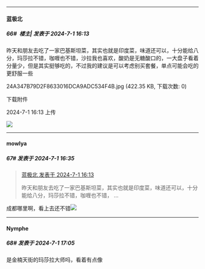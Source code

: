 ﻿
*****

####  蓝极北  
##### 66#         楼主| 发表于 2024-7-1 16:13

昨天和朋友去吃了一家巴基斯坦菜，其实也就是印度菜，味道还可以，十分能给八分，玛莎拉不错，咖喱也不错，沙拉我也喜欢，酸奶是无糖酸口的，一大盘子看着分量少，但是其实挺够吃的，不过我的建议是可以考虑别买套餐，单点可能会吃的更舒服一些

24A347B79D2F8633016DCA9ADC534F4B.jpg
(422.35 KB, 下载次数: 0)

下载附件

2024-7-1 16:13 上传

<img src="https://img.saraba1st.com/forum/202407/01/161338oldoxa755k47ddr5.jpg" referrerpolicy="no-referrer">


*****

####  mowlya  
##### 67#       发表于 2024-7-1 16:35

<blockquote><a href="httphttps://bbs.saraba1st.com/2b/forum.php?mod=redirect&amp;goto=findpost&amp;pid=65446582&amp;ptid=2187445" target="_blank">蓝极北 发表于 2024-7-1 16:13</a>

昨天和朋友去吃了一家巴基斯坦菜，其实也就是印度菜，味道还可以，十分能给八分，玛莎拉不错，咖喱也不错， ...</blockquote>
成都哪里啊，看上去还不错<img src="https://static.saraba1st.com/image/smiley/face/86.gif" referrerpolicy="no-referrer">


*****

####  Nymphe  
##### 68#       发表于 2024-7-1 17:05

是金楠天街的玛莎拉大师吗，看着有点像

